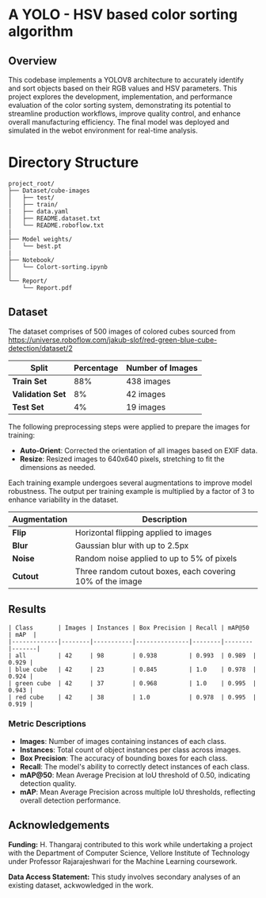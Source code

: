 
# A YOLO - HSV based color sorting algorithm

## Overview
This codebase implements a YOLOV8 architecture to accurately identify and sort objects based on their RGB values and HSV parameters. This project explores the development, implementation, and performance evaluation of the color
sorting system, demonstrating its potential to streamline production workflows, improve quality control, and enhance overall manufacturing efficiency. The final model was deployed and simulated in the webot environment for real-time analysis.








# Directory Structure

```
project_root/
├── Dataset/cube-images
│   ├── test/   
│   ├── train/     
|   ├── data.yaml       
│   ├── README.dataset.txt   
│   └── README.roboflow.txt 
|     
├── Model weights/
│   └── best.pt
|
├── Notebook/
│   └── Colort-sorting.ipynb
│
└── Report/
    └── Report.pdf
```




## Dataset

The dataset comprises of 500 images of colored cubes sourced from https://universe.roboflow.com/jakub-slof/red-green-blue-cube-detection/dataset/2



| Split       | Percentage | Number of Images |
|-------------|------------|------------------|
| **Train Set** | 88%        | 438 images       |
| **Validation Set** | 8%      | 42 images       |
| **Test Set**  | 4%         | 19 images       |


The following preprocessing steps were applied to prepare the images for training:

- **Auto-Orient**: Corrected the orientation of all images based on EXIF data.
- **Resize**: Resized images to 640x640 pixels, stretching to fit the dimensions as needed.

Each training example undergoes several augmentations to improve model robustness. The output per training example is multiplied by a factor of 3 to enhance variability in the dataset.

| Augmentation | Description                                     |
|--------------|-------------------------------------------------|
| **Flip**     | Horizontal flipping applied to images           |
| **Blur**     | Gaussian blur with up to 2.5px                  |
| **Noise**    | Random noise applied to up to 5% of pixels      |
| **Cutout**   | Three random cutout boxes, each covering 10% of the image |

## Results

```
| Class       | Images | Instances | Box Precision | Recall | mAP@50  | mAP  |
|-------------|--------|-----------|---------------|--------|--------|-------|
| all         | 42     | 98        | 0.938         | 0.993  | 0.989  | 0.929 |
| blue cube   | 42     | 23        | 0.845         | 1.0    | 0.978  | 0.924 |
| green cube  | 42     | 37        | 0.968         | 1.0    | 0.995  | 0.943 |
| red cube    | 42     | 38        | 1.0           | 0.978  | 0.995  | 0.919 |
```

### Metric Descriptions

- **Images**: Number of images containing instances of each class.
- **Instances**: Total count of object instances per class across images.
- **Box Precision**: The accuracy of bounding boxes for each class.
- **Recall**: The model's ability to correctly detect instances of each class.
- **mAP@50**: Mean Average Precision at IoU threshold of 0.50, indicating detection quality.
- **mAP**: Mean Average Precision across multiple IoU thresholds, reflecting overall detection performance.
## Acknowledgements

**Funding:** H. Thangaraj contributed to this work while undertaking a project with the Department of Computer Science, Vellore Institute of Technology under Professor Rajarajeshwari for the Machine Learning coursework.

**Data Access Statement:** This study involves secondary analyses of an existing dataset, ackwowledged in the work.

